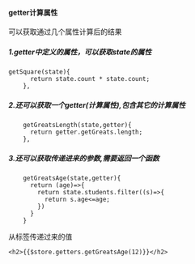 #### getter计算属性

可以获取通过几个属性计算后的结果

##### 1.getter中定义的属性，可以获取state的属性

```
getSquare(state){
      return state.count * state.count;
    },
```

##### 2.还可以获取一个getter(计算属性),包含其它的计算属性

```
    getGreatsLength(state,getter){
      return getter.getGreats.length;
    },
```

##### 3.还可以获取传递进来的参数,需要返回一个函数

```
    getGreatsAge(state,getter){
      return (age)=>{
        return state.students.filter((s)=>{
          return s.age<=age;
        })
      }
    }
```

从标签传递过来的值

```
<h2>{{$store.getters.getGreatsAge(12)}}</h2>
```

